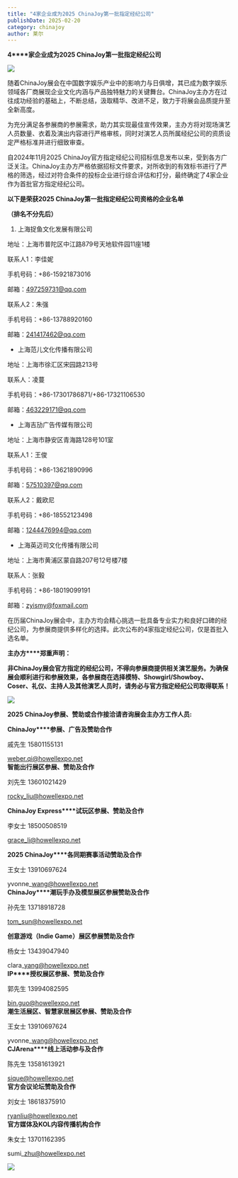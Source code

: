 ```yaml
---
title: "4家企业成为2025 ChinaJoy第一批指定经纪公司"
publishDate: 2025-02-20
category: chinajoy
author: 莱尔
---
```


**4****家企业成为2025 ChinaJoy第一批指定经纪公司**

![](https://ec-net-1251389766.cos.ap-shanghai.myqcloud.com/wp-content/uploads/2025/02/20250220143154209-683x1024.png)

随着ChinaJoy展会在中国数字娱乐产业中的影响力与日俱增，其已成为数字娱乐领域各厂商展现企业文化内涵与产品独特魅力的关键舞台。ChinaJoy主办方在过往成功经验的基础上，不断总结，汲取精华、改进不足，致力于将展会品质提升至全新高度。

为充分满足各参展商的参展需求，助力其实现最佳宣传效果，主办方将对现场演艺人员数量、衣着及演出内容进行严格审核，同时对演艺人员所属经纪公司的资质设定严格标准并进行细致审查。

自2024年11月2025 ChinaJoy官方指定经纪公司招标信息发布以来，受到各方广泛关注。ChinaJoy主办方严格依据招标文件要求，对所收到的有效标书进行了严格的筛选，经过对符合条件的投标企业进行综合评估和打分，最终确定了4家企业作为首批官方指定经纪公司。

**以下是荣获2025 ChinaJoy第一批指定经纪公司资格的企业名单**

**（排名不分先后）**

1. 上海捉鱼文化发展有限公司

地址：上海市普陀区中江路879号天地软件园11座1楼

联系人1：李佳妮

手机号码：+86-15921873016

邮箱：[497259731@qq.com](mailto:497259731@qq.com)

联系人2：朱强

手机号码：+86-13788920160

邮箱：241417462@qq.com

- 上海范儿文化传播有限公司

地址：上海市徐汇区宋园路213号

联系人：凌蔓

手机号码：+86-17301786871/+86-17321106530

邮箱：463229171@qq.com

- 上海吉劢广告传媒有限公司

地址：上海市静安区青海路128号101室

联系人1：王俊

手机号码：+86-13621890996

邮箱：[57510397@qq.com](mailto:57510397@qq.com)

联系人2：戴欧尼

手机号码：+86-18552123498

邮箱：1244476994@qq.com

- 上海英迈司文化传播有限公司

地址：上海市黄浦区蒙自路207号12号楼7楼

联系人：张毅

手机号码：+86-18019099191

邮箱：zyismy@foxmail.com

在历届ChinaJoy展会中，主办方均会精心挑选一批具备专业实力和良好口碑的经纪公司，为参展商提供多样化的选择。此次公布的4家指定经纪公司，仅是首批入选名单。

**主办方****郑重声明：**

**非ChinaJoy展会官方指定的经纪公司，不得向参展商提供相关演艺服务。为确保展会顺利进行和参展效果，各参展商在选择模特、Showgirl/Showboy、Coser、礼仪、主持人及其他演艺人员时，请务必与官方指定经纪公司取得联系！**

![](https://ec-net-1251389766.cos.ap-shanghai.myqcloud.com/wp-content/uploads/2025/02/20250220143218357.png)

**2025 ChinaJoy****参展、赞助或合作接洽****请咨询展会主办方工作人员:**

**ChinaJoy****参展、广告及赞助合作**

戚先生 15801155131 

weber.qi@howellexpo.net  
**智能出行展区参展、赞助及合作**

刘先生 13601021429 

[rocky\_liu@howellexpo.net](mailto:rocky_liu@howellexpo.net)

**ChinaJoy Express****试玩区参展、赞助及合作**

李女士 18500508519 

[grace\_li@howellexpo.net](mailto:grace_li@howellexpo.net)

**2025 ChinaJoy****各同期赛事活动赞助及合作**

王女士 13910697624 

yvonne\_wang@howellexpo.net  
**ChinaJoy****潮玩手办及模型展区参展赞助及合作**

孙先生 13718918728 

[tom\_sun@howellexpo.net](mailto:tom_sun@howellexpo.net)

**创意游戏（Indie Game）展区参展赞助及合作**

杨女士 13439047940 

clara\_yang@howellexpo.net  
**IP****授权展区参展、赞助及合作**

郭先生 13994082595 

bin.guo@howellexpo.net  
**潮生活展区、智慧家居展区参展、赞助及合作**

王女士 13910697624 

yvonne\_wang@howellexpo.net  
**CJArena****线上活动参与及合作**

陈先生 13581613921 

sique@howellexpo.net  
**官方会议论坛赞助及合作**

刘女士 18618375910 

ryanliu@howellexpo.net  
**官方媒体及KOL内容传播机构合作**

朱女士 13701162395 

sumi\_zhu@howellexpo.net

![](https://ec-net-1251389766.cos.ap-shanghai.myqcloud.com/wp-content/uploads/2025/02/20250220143230800.png)
